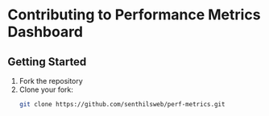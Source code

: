 # Contributing to Performance Metrics Dashboard

## Getting Started

1. Fork the repository
2. Clone your fork:
   ```bash
   git clone https://github.com/senthilsweb/perf-metrics.git

